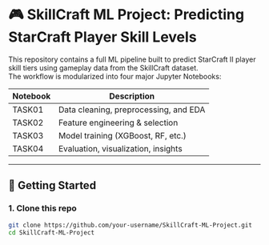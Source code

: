 # 🎮 SkillCraft ML Project: Predicting StarCraft Player Skill Levels

This repository contains a full ML pipeline built to predict StarCraft II player skill tiers using gameplay data from the SkillCraft dataset.  
The workflow is modularized into four major Jupyter Notebooks:

| Notebook              | Description                          |
|-----------------------|--------------------------------------|
| TASK01                | Data cleaning, preprocessing, and EDA|
| TASK02                | Feature engineering & selection      |
| TASK03                | Model training (XGBoost, RF, etc.)   |
| TASK04                | Evaluation, visualization, insights  |

---

## 🚀 Getting Started

### 1. Clone this repo

```bash
git clone https://github.com/your-username/SkillCraft-ML-Project.git
cd SkillCraft-ML-Project
